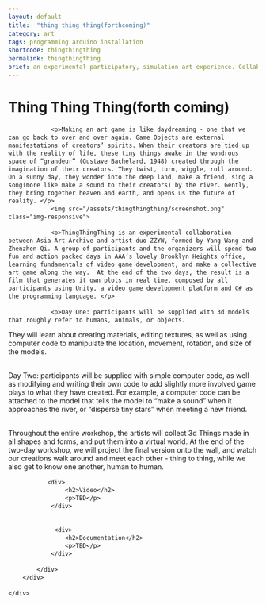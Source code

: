 ```yaml
---
layout: default
title:  "thing thing thing(forthcoming)"
category: art
tags: programming arduino installation
shortcode: thingthingthing
permalink: thingthingthing
brief: an experimental participatory, simulation art experience. Collaboration between artist duo zzyw and Asia Art Archive.
---
```

<div class="content-container label-add-border" id="lightcubes">
	<div class="container-fluid">
		<div class="row">
			<div class="col-xs-10 col-xs-offset-1 text-center">
				<h1>Thing Thing Thing(forth coming)</h1>
                
				<p>Making an art game is like daydreaming - one that we can go back to over and over again. Game Objects are external manifestations of creators’ spirits. When their creators are tied up with the reality of life, these tiny things awake in the wondrous space of “grandeur” (Gustave Bachelard, 1948) created through the imagination of their creators. They twist, turn, wiggle, roll around. On a sunny day, they wonder into the deep land, make a friend, sing a song(more like make a sound to their creators) by the river. Gently, they bring together heaven and earth, and opens us the future of reality. </p>
                <img src="/assets/thingthingthing/screenshot.png" class="img-responsive">
                
                <p>ThingThingThing is an experimental collaboration between Asia Art Archive and artist duo ZZYW, formed by Yang Wang and Zhenzhen Qi. A group of participants and the organizers will spend two fun and action packed days in AAA’s lovely Brooklyn Heights office, learning fundamentals of video game development, and make a collective art game along the way.  At the end of the two days, the result is a film that generates it own plots in real time, composed by all participants using Unity, a video game development platform and C# as the programming language. </p>
                
                <p>Day One: participants will be supplied with 3d models that roughly refer to humans, animals, or objects. 
They will learn about creating materials, editing textures, as well as using computer code to manipulate the location, movement, rotation, and size of the models. <br><br>

Day Two: participants will be supplied with simple computer code, as well as modifying and writing their own code to add slightly more involved game plays to what they have created. For example, a computer code can be attached to the model that tells the model to “make a sound” when it approaches the river, or “disperse tiny stars” when meeting a new friend. <br><br>

Throughout the entire workshop, the artists will collect 3d Things made in all shapes and forms, and put them into a virtual world. At the end of the two-day workshop, we will project the final version onto the wall, and watch our creations walk around and meet each other - thing to thing, while we also get to know one another, human to human. 

</p>

               
               <div>
                    <h2>Video</h2>
                    <p>TBD</p>
                </div>

                 
                 <div>
                    <h2>Documentation</h2>
                    <p>TBD</p>           
                </div>
				
			</div>
		</div>

	</div>
</div>